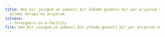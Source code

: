 ```yaml
---
title: Ben bir çocuğum ve yabancı bir ülkede güvenli bir yer arıyorum veya
  ailemi Avrupa'da arıyorum
situace:
  - foreigners-in-a-facility
file: ben_bir_cocugum_ve_yabanci_bir_ulkede_guvenli_bir_yer_ariyorum_veya_ailemi_avrupa_da_ariyorum.pdf
---
```

